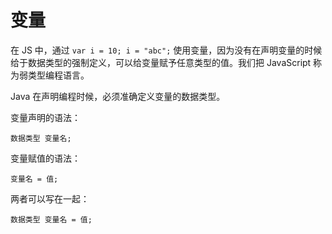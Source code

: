 # 变量

在 JS 中，通过 `var i = 10; i = "abc";` 使用变量，因为没有在声明变量的时候给于数据类型的强制定义，可以给变量赋予任意类型的值。我们把 JavaScript 称为弱类型编程语言。

Java 在声明编程时候，必须准确定义变量的数据类型。

变量声明的语法：

`数据类型 变量名;`

变量赋值的语法：

`变量名 = 值;`

两者可以写在一起：

`数据类型 变量名 = 值;`

